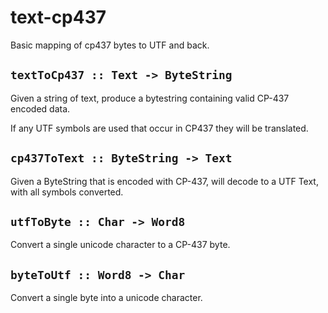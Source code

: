 # text-cp437

Basic mapping of cp437 bytes to UTF and back.

## `textToCp437 :: Text -> ByteString`

Given a string of text, produce a bytestring containing valid CP-437 encoded data.

If any UTF symbols are used that occur in CP437 they will be translated.

## `cp437ToText :: ByteString -> Text`

Given a ByteString that is encoded with CP-437, will decode to a UTF Text, with all symbols converted.

## `utfToByte :: Char -> Word8`

Convert a single unicode character to a CP-437 byte.

## `byteToUtf :: Word8 -> Char`

Convert a single byte into a unicode character.

